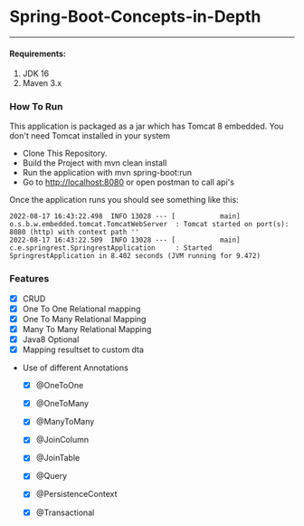 # Spring-Boot-Concepts-in-Depth
<hr>

#### Requirements:
1. JDK 16
2. Maven 3.x


### How To Run
This application is packaged as a jar which has Tomcat 8 embedded. 
You don't need Tomcat installed in your system

* Clone This Repository.
* Build the Project with mvn clean install
* Run the application with mvn spring-boot:run
* Go to [http://localhost:8080](http://localhost:8080 "Named link title") or open postman to call api's

Once the application runs you should see something like this:
```
2022-08-17 16:43:22.498  INFO 13028 --- [           main] o.s.b.w.embedded.tomcat.TomcatWebServer  : Tomcat started on port(s): 8080 (http) with context path ''
2022-08-17 16:43:22.509  INFO 13028 --- [           main] c.e.springrest.SpringrestApplication     : Started SpringrestApplication in 8.402 seconds (JVM running for 9.472)
```

### Features

- [x] CRUD 
- [x] One To One Relational mapping
- [x] One To Many Relational Mapping
- [x] Many To Many Relational Mapping
- [x] Java8 Optional 
- [x] Mapping resultset to custom dta 
- Use of different Annotations
   - [x] @OneToOne
   - [x] @OneToMany
   - [x] @ManyToMany
   - [x] @JoinColumn
   - [x] @JoinTable
   - [x] @Query
   - [x] @PersistenceContext
   - [x] @Transactional



